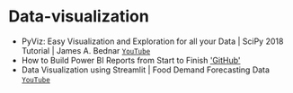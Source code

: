 # Data-visualization

- PyViz: Easy Visualization and Exploration for all your Data | SciPy 2018 Tutorial | James A. Bednar [`YouTube`](https://youtu.be/aZ1G_Q7ovmc)
- How to Build Power BI Reports from Start to Finish ['GitHub'](https://youtu.be/Z2t7l8b1uWU)
- Data Visualization using Streamlit | Food Demand Forecasting Data [`YouTube`](https://youtu.be/kAJNbcwj6gE)
